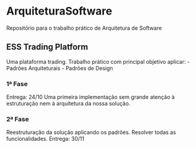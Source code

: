 # ArquiteturaSoftware
Repositório para o trabalho prático de Arquitetura de Software

## ESS Trading Platform
  Uma plataforma trading.
  Trabalho prático com principal objetivo aplicar:
  	- Padrões Arquiteturais
	- Padrões de Design
### 1ª Fase
  Entrega: 24/10
  Uma primeira implementação sem grande atenção à estruturação nem à arquitetura da nossa solução.

### 2ª Fase
  Reestruturação da solução aplicando os padrões. Resolver todas as funcionalidades.
  Entrega: 30/11
